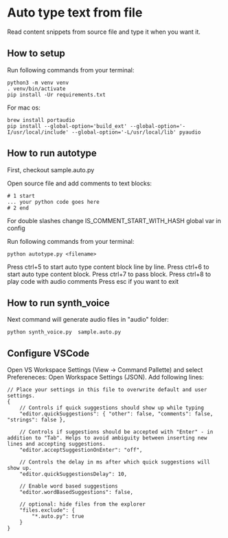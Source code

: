 # Auto type text from file
Read content snippets from source file and type it when you want it.


## How to setup
Run following commands from your terminal:
```
python3 -m venv venv
. venv/bin/activate
pip install -Ur requirements.txt
```

For mac os:
```
brew install portaudio
pip install --global-option='build_ext' --global-option='-I/usr/local/include' --global-option='-L/usr/local/lib' pyaudio
```

## How to run autotype
First, checkout sample.auto.py

Open source file and add comments to text blocks:
```
# 1 start
... your python code goes here
# 2 end
```
For double slashes change IS_COMMENT_START_WITH_HASH global var in config

Run following commands from your terminal:
```
python autotype.py <filename>
```
Press ctrl+5 to start auto type content block line by line.
Press ctrl+6 to start auto type content block.
Press ctrl+7 to pass block.
Press ctrl+8 to play code with audio comments
Press esc if you want to exit

## How to run synth_voice
Next command will generate audio files in "audio" folder:
```
python synth_voice.py  sample.auto.py
```

## Configure VSCode
Open VS Workspace Settings (View -> Command Pallette) and select Prefereneces: Open Workspace Settings (JSON).
Add following lines:
```
// Place your settings in this file to overwrite default and user settings.
{
    // Controls if quick suggestions should show up while typing
    "editor.quickSuggestions": { "other": false, "comments": false, "strings": false },

    // Controls if suggestions should be accepted with "Enter" - in addition to "Tab". Helps to avoid ambiguity between inserting new lines and accepting suggestions.
    "editor.acceptSuggestionOnEnter": "off",

    // Controls the delay in ms after which quick suggestions will show up.
    "editor.quickSuggestionsDelay": 10,

    // Enable word based suggestions
    "editor.wordBasedSuggestions": false,

    // optional: hide files from the explorer
    "files.exclude": {
        "*.auto.py": true
    }
}
```